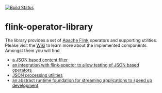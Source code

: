 [![Build Status](https://travis-ci.org/ottogroup/flink-operator-library.svg?branch=master)](https://travis-ci.org/ottogroup/flink-operator-library)

# flink-operator-library

The library provides a set of [Apache Flink](https://flink.apache.org) operators and supporting utilities. Please visit the [Wiki](https://github.com/ottogroup/flink-operator-library/wiki/) to learn more about the implemented components. Amongst them you will find 

* [a JSON based content filter](https://github.com/ottogroup/flink-operator-library/wiki/JSON-Content-Filter-operator)
* [an integration with flink-spector to allow testing of JSON based operators](https://github.com/ottogroup/flink-operator-library/wiki/JSON%20Content%20Matcher%20to%20integrate%20with%20Flink%20Spector%20for%20operator%20and%20pipeline%20testing)
* [JSON processing utilities](https://github.com/ottogroup/flink-operator-library/wiki/JSON%20processing%20utilities)
* [an abstract runtime foundation for streaming applications to speed up development](https://github.com/ottogroup/flink-operator-library/wiki/Base-runtime-for-streaming-applications)   